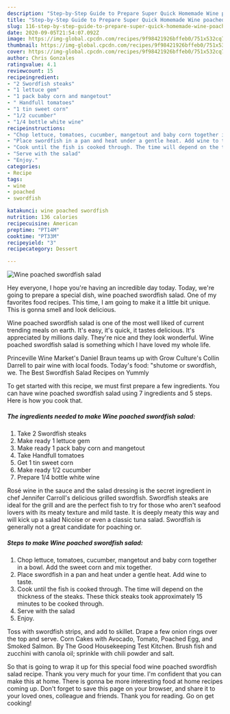 ```yaml
---
description: "Step-by-Step Guide to Prepare Super Quick Homemade Wine poached swordfish salad"
title: "Step-by-Step Guide to Prepare Super Quick Homemade Wine poached swordfish salad"
slug: 116-step-by-step-guide-to-prepare-super-quick-homemade-wine-poached-swordfish-salad
date: 2020-09-05T21:54:07.092Z
image: https://img-global.cpcdn.com/recipes/9f98421926bffeb0/751x532cq70/wine-poached-swordfish-salad-recipe-main-photo.jpg
thumbnail: https://img-global.cpcdn.com/recipes/9f98421926bffeb0/751x532cq70/wine-poached-swordfish-salad-recipe-main-photo.jpg
cover: https://img-global.cpcdn.com/recipes/9f98421926bffeb0/751x532cq70/wine-poached-swordfish-salad-recipe-main-photo.jpg
author: Chris Gonzales
ratingvalue: 4.1
reviewcount: 15
recipeingredient:
- "2 Swordfish steaks"
- "1 lettuce gem"
- "1 pack baby corn and mangetout"
- " Handfull tomatoes"
- "1 tin sweet corn"
- "1/2 cucumber"
- "1/4 bottle white wine"
recipeinstructions:
- "Chop lettuce, tomatoes, cucumber, mangetout and baby corn together in a bowl. Add the sweet corn and mix together."
- "Place swordfish in a pan and heat under a gentle heat. Add wine to taste."
- "Cook until the fish is cooked through. The time will depend on the thickness of the steaks. These thick steaks took approximately 15 minutes to be cooked through."
- "Serve with the salad"
- "Enjoy."
categories:
- Recipe
tags:
- wine
- poached
- swordfish

katakunci: wine poached swordfish 
nutrition: 136 calories
recipecuisine: American
preptime: "PT14M"
cooktime: "PT33M"
recipeyield: "3"
recipecategory: Dessert

---
```



![Wine poached swordfish salad](https://img-global.cpcdn.com/recipes/9f98421926bffeb0/751x532cq70/wine-poached-swordfish-salad-recipe-main-photo.jpg)

Hey everyone, I hope you're having an incredible day today. Today, we're going to prepare a special dish, wine poached swordfish salad. One of my favorites food recipes. This time, I am going to make it a little bit unique. This is gonna smell and look delicious.

Wine poached swordfish salad is one of the most well liked of current trending meals on earth. It's easy, it's quick, it tastes delicious. It's appreciated by millions daily. They're nice and they look wonderful. Wine poached swordfish salad is something which I have loved my whole life.

Princeville Wine Market&#39;s Daniel Braun teams up with Grow Culture&#39;s Collin Darrell to pair wine with local foods. Today&#39;s food: &#34;shutome or swordfish, we. The Best Swordfish Salad Recipes on Yummly


To get started with this recipe, we must first prepare a few ingredients. You can have wine poached swordfish salad using 7 ingredients and 5 steps. Here is how you cook that.

<!--inarticleads1-->

##### The ingredients needed to make Wine poached swordfish salad:

1. Take 2 Swordfish steaks
1. Make ready 1 lettuce gem
1. Make ready 1 pack baby corn and mangetout
1. Take  Handfull tomatoes
1. Get 1 tin sweet corn
1. Make ready 1/2 cucumber
1. Prepare 1/4 bottle white wine


Rosé wine in the sauce and the salad dressing is the secret ingredient in chef Jennifer Carroll&#39;s delicious grilled swordfish. Swordfish steaks are ideal for the grill and are the perfect fish to try for those who aren&#39;t seafood lovers with its meaty texture and mild taste. It is deeply meaty this way and will kick up a salad Nicoise or even a classic tuna salad. Swordfish is generally not a great candidate for poaching or. 

<!--inarticleads2-->

##### Steps to make Wine poached swordfish salad:

1. Chop lettuce, tomatoes, cucumber, mangetout and baby corn together in a bowl. Add the sweet corn and mix together.
1. Place swordfish in a pan and heat under a gentle heat. Add wine to taste.
1. Cook until the fish is cooked through. The time will depend on the thickness of the steaks. These thick steaks took approximately 15 minutes to be cooked through.
1. Serve with the salad
1. Enjoy.


Toss with swordfish strips, and add to skillet. Drape a few onion rings over the top and serve. Corn Cakes with Avocado, Tomato, Poached Egg, and Smoked Salmon. By The Good Housekeeping Test Kitchen. Brush fish and zucchini with canola oil; sprinkle with chili powder and salt. 

So that is going to wrap it up for this special food wine poached swordfish salad recipe. Thank you very much for your time. I'm confident that you can make this at home. There is gonna be more interesting food at home recipes coming up. Don't forget to save this page on your browser, and share it to your loved ones, colleague and friends. Thank you for reading. Go on get cooking!

